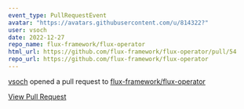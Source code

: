 ```yaml
---
event_type: PullRequestEvent
avatar: "https://avatars.githubusercontent.com/u/814322?"
user: vsoch
date: 2022-12-27
repo_name: flux-framework/flux-operator
html_url: https://github.com/flux-framework/flux-operator/pull/54
repo_url: https://github.com/flux-framework/flux-operator
---
```


<a href='https://github.com/vsoch' target='_blank'>vsoch</a> opened a pull request to <a href='https://github.com/flux-framework/flux-operator' target='_blank'>flux-framework/flux-operator</a>

<a href='https://github.com/flux-framework/flux-operator/pull/54' target='_blank'>View Pull Request</a>